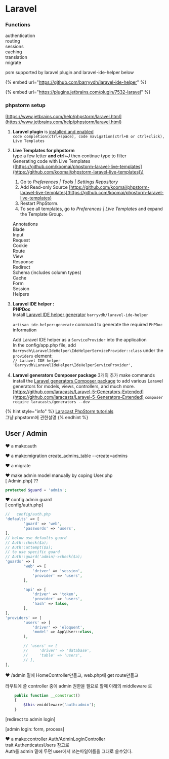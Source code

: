 # Laravel

### Functions

authentication  
routing  
sessions  
caching  
translation  
migrate

psm supported by laravel plugin and laravel-ide-helper below

{% embed url="https://github.com/barryvdh/laravel-ide-helper" %}

{% embed url="https://plugins.jetbrains.com/plugin/7532-laravel" %}

### phpstorm setup

[https://www.jetbrains.com/help/phpstorm/laravel.html](https://www.jetbrains.com/help/phpstorm/laravel.html)  

1. **Laravel plugin** is [installed and enabled](https://www.jetbrains.com/help/phpstorm/managing-plugins.html#repos)  
   `code completion(ctrl+space), code navigation(ctrl+B or ctrl+click), Live Templates`

2. **Live Templates for phpstorm**  
   type a few letter **and ctrl+J** then continue type to filter  
   Generating code with Live Templates \([https://github.com/koomai/phpstorm-laravel-live-templates](https://github.com/koomai/phpstorm-laravel-live-templates)\)

   1. Go to _Preferences \| Tools \| Settings Repository_
   2. Add Read-only Source [https://github.com/koomai/phpstorm-laravel-live-templates](https://github.com/koomai/phpstorm-laravel-live-templates)
   3. Restart PhpStorm.
   4. To see all templates, go to _Preferences \| Live Templates_ and expand the Template Group.

  
   Annotations   
   Blade   
   Input   
   Request   
   Cookie   
   Route   
   View   
   Response   
   Redirect   
   Schema \(includes column types\)   
   Cache   
   Form   
   Session   
   Helpers  

3. **Laravel IDE helper :   
   PHPDoc**  
   Install [Laravel IDE helper generator](https://github.com/barryvdh/laravel-ide-helper)   `barryvdh/laravel-ide-helper`

   `artisan ide-helper:generate` command to generate the required `PHPDoc` information  
  
   Add Laravel IDE helper as a `ServiceProvider` into the application  
    In the config/app.php file, add `Barryvdh\LaravelIdeHelper\IdeHelperServiceProvider::class` under the `providers` element:  
   `// Laravel IDE helper   
   'Barryvdh\LaravelIdeHelper\IdeHelperServiceProvider',`

4. **Laravel generators Composer package**  3개의 추가 make commands install the [Laravel generators Composer package](https://github.com/laracasts/Laravel-5-Generators-Extended) to add various Laravel generators for models, views, controllers, and much more. [https://github.com/laracasts/Laravel-5-Generators-Extended](https://github.com/laracasts/Laravel-5-Generators-Extended) `composer require laracasts/generators --dev`

{% hint style="info" %}
 [Laracast PhpStorm tutorials](https://laracasts.com/series/how-to-be-awesome-in-phpstorm)  
그냥 phpstorm에 관한설명
{% endhint %}

## User / Admin

❤ a make:auth

❤ a make:migration create\_admins\_table --create=admins

❤ a migrate

❤ make admin model manually by coping User.php  
\[ Admin.php\]  ??

```php
protected $guard = 'admin';
```

❤ config admin guard   
\[ config/auth.php\]

```php
//   config/auth.php
'defaults' => [
        'guard' => 'web',
        'passwords' => 'users',
],
// below use defaults guard
// Auth::check($a);
// Auth::attempt($a);
// to use specific guard
// Auth::guard('admin)->check($a);
'guards' => [
        'web' => [
            'driver' => 'session',
            'provider' => 'users',
        ],

        'api' => [
            'driver' => 'token',
            'provider' => 'users',
            'hash' => false,
        ],
],
'providers' => [
        'users' => [
            'driver' => 'eloquent',
            'model' => App\User::class,
        ],

        // 'users' => [
        //     'driver' => 'database',
        //     'table' => 'users',
        // ],
],
```

❤ /admin 밑에 HomeController만들고, web.php에 get route만들고

라우트에 쓸 controller 중에 admin 권한을 필요로 할때 아래의 middleware 로 

```php
    public function __construct()
    {
        $this->middleware('auth:admin');
    }
```

\[redirect to admin login\]

\[admin login: form, process\]

❤ a make:controller Auth/AdminLoginController  
trait AuthenticatesUsers 참고로  
Auth를 admin 밑에 두면 user에서 쓰는파일이름을 그대로 쓸수있다.

